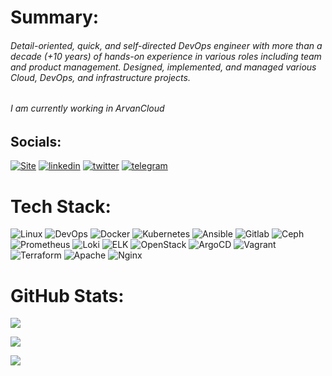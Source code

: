 # Summary:
###### Detail-oriented, quick, and self-directed DevOps engineer with more than a decade (+10 years) of hands-on experience in various roles including team and product management. Designed, implemented, and managed various Cloud, DevOps, and infrastructure projects.
###### I am currently working in ArvanCloud

## Socials:
[![Site](https://img.shields.io/badge/Dockerme.ir-0A66C2?style=for-the-badge&logo=docker&logoColor=white)](https://dockerme.ir/) [![linkedin](https://img.shields.io/badge/linkedin-0A66C2?style=for-the-badge&logo=linkedin&logoColor=white)](https://www.linkedin.com/in/ahmad-rafiee/) [![twitter](https://img.shields.io/badge/twitter-1DA1F2?style=for-the-badge&logo=twitter&logoColor=white)](https://twitter.com/@rafiee1001) [![telegram](https://img.shields.io/badge/telegram-0A66C2?style=for-the-badge&logo=telegram&logoColor=white)](https://t.me/dockerme)

# Tech Stack:
![Linux](https://img.shields.io/badge/linux-%23D42029?style=for-the-badge&logo=linux&logoColor=white) ![DevOps](https://img.shields.io/badge/devops-0A66C2?style=for-the-badge&logo=devops&logoColor=white)  ![Docker](https://img.shields.io/badge/docker-%230db7ed.svg?style=for-the-badge&logo=docker&logoColor=white)  ![Kubernetes](https://img.shields.io/badge/kubernetes-%23326ce5.svg?style=for-the-badge&logo=kubernetes&logoColor=white)  ![Ansible](https://img.shields.io/badge/ansible-%231A1918.svg?style=for-the-badge&logo=ansible&logoColor=white)  ![Gitlab](https://img.shields.io/badge/Gitlab-%235835CC.svg?style=for-the-badge&logo=gitlab&logoColor=white) ![Ceph](https://img.shields.io/badge/Ceph-%23D42029?style=for-the-badge&logo=Ceph&logoColor=white) ![Prometheus](https://img.shields.io/badge/Prometheus-%23D42029?style=for-the-badge&logo=Prometheus&logoColor=white) ![Loki](https://img.shields.io/badge/loki-%231A1918.svg?style=for-the-badge&logo=loki&logoColor=white) ![ELK](https://img.shields.io/badge/elk-%23009639.svg?style=for-the-badge&logo=elk&logoColor=white) ![OpenStack](https://img.shields.io/badge/OpenStack-%23D42029?style=for-the-badge&logo=OpenStack&logoColor=white) ![ArgoCD](https://img.shields.io/badge/argocd-%23009639.svg?style=for-the-badge&logo=argo&logoColor=white) ![Vagrant](https://img.shields.io/badge/vagrant-%231563FF.svg?style=for-the-badge&logo=vagrant&logoColor=white)  ![Terraform](https://img.shields.io/badge/terraform-%235835CC.svg?style=for-the-badge&logo=terraform&logoColor=white)  ![Apache](https://img.shields.io/badge/apache-%23D42029.svg?style=for-the-badge&logo=apache&logoColor=white)  ![Nginx](https://img.shields.io/badge/nginx-%23009639.svg?style=for-the-badge&logo=nginx&logoColor=white)

# GitHub Stats:
![](https://github-readme-stats.vercel.app/api?username=lexariley&theme=buefy&hide_border=false&include_all_commits=true&count_private=false)

![](https://github-readme-stats.vercel.app/api/top-langs/?username=lexariley&theme=buefy&hide_border=false&include_all_commits=true&count_private=false&layout=compact)

[![](https://visitcount.itsvg.in/api?id=lexariley&icon=0&color=0)](https://visitcount.itsvg.in)
